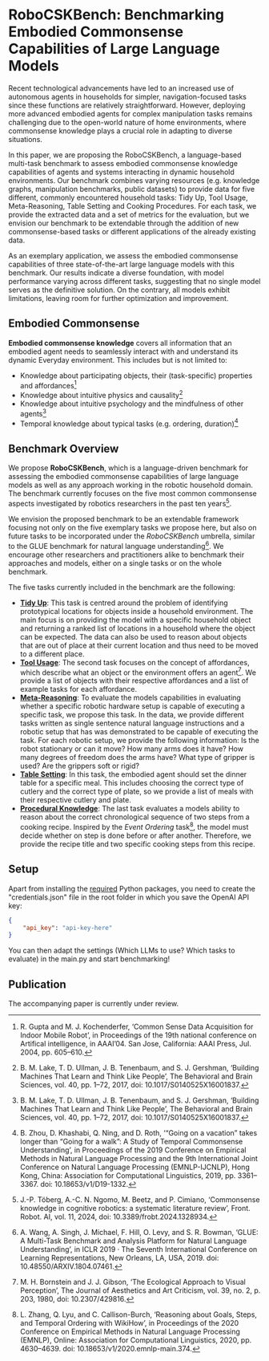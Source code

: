 # RoboCSKBench: Benchmarking Embodied Commonsense Capabilities of Large Language Models

Recent technological advancements have led to an increased use of autonomous agents in households for simpler, navigation-focused tasks since these functions are relatively straightforward.
However, deploying more advanced embodied agents for complex manipulation tasks remains challenging due to the open-world nature of home environments, where commonsense knowledge plays a crucial role in adapting to diverse situations.

In this paper, we are proposing the RoboCSKBench, a language-based multi-task benchmark to assess embodied commonsense knowledge capabilities of agents and systems interacting in dynamic household environments.
Our benchmark combines varying resources (e.g. knowledge graphs, manipulation benchmarks, public datasets) to provide data for five different, commonly encountered household tasks: Tidy Up, Tool Usage, Meta-Reasoning, Table Setting and Cooking Procedures.
For each task, we provide the extracted data and a set of metrics for the evaluation, but we envision our benchmark to be extendable through the addition of new commonsense-based tasks or different applications of the already existing data.

As an exemplary application, we assess the embodied commonsense capabilities of three state-of-the-art large language models with this benchmark.
Our results indicate a diverse foundation, with model performance varying across different tasks, suggesting that no single model serves as the definitive solution.
On the contrary, all models exhibit limitations, leaving room for further optimization and improvement.

## Embodied Commonsense

**Embodied commonsense knowledge** covers all information that an embodied agent needs to seamlessly interact with and understand its dynamic Everyday environment. 
 This includes but is not limited to:
 - Knowledge about participating objects, their (task-specific) properties and affordances[^1]
 - Knowledge about intuitive physics and causality[^2]
 - Knowledge about intuitive psychology and the mindfulness of other agents[^2]
 - Temporal knowledge about typical tasks (e.g. ordering, duration)[^3]

## Benchmark Overview

We propose **RoboCSKBench**, which is a language-driven benchmark for assessing the embodied commonsense capabilities of large language models as well as any approach working in the robotic household domain.
The benchmark currently focuses on the five most common commonsense aspects investigated by robotics researchers in the past ten years[^4].

We envision the proposed benchmark to be an extendable framework focusing not only on the five exemplary tasks we propose here, but also on future tasks to be incorporated under the *RoboCSKBench* umbrella, similar to the GLUE benchmark for natural language understanding[^5].
We encourage other researchers and practitioners alike to benchmark their approaches and models, either on a single tasks or on the whole benchmark.

The five tasks currently included in the benchmark are the following:
- **[Tidy Up](./tidy_up/README.md)**: This task is centred around the problem of identifying prototypical locations for objects inside a household environment.
The main focus is on providing the model with a specific household object and returning a ranked list of locations in a household where the object can be expected.
The data can also be used to reason about objects that are out of place at their current location and thus need to be moved to a different place.
- **[Tool Usage](./tool_usage/README.md)**: The second task focuses on the concept of affordances, which describe what an object or the environment offers an agent[^6].
We provide a list of objects with their respective affordances and a list of example tasks for each affordance. 
- **[Meta-Reasoning](./meta_reasoning/README.md)**: To evaluate the models capabilities in evaluating whether a specific robotic hardware setup is capable of executing a specific task, we propose this task.
In the data, we provide different tasks written as single sentence natural language instructions and a robotic setup that has was demonstrated to be capable of executing the task.
For each robotic setup, we provide the following information: Is the robot stationary or can it move? How many arms does it have? How many degrees of freedom does the arms have? What type of gripper is used? Are the grippers soft or rigid?
- **[Table Setting](./table_setting/README.md)**: In this task, the embodied agent should set the dinner table for a specific meal. 
This includes choosing the correct type of cutlery and the correct type of plate, so we provide a list of meals with their respective cutlery and plate.
- **[Procedural Knowledge](./cooking_procedures/README.md)**: The last task evaluates a models ability to reason about the correct chronological sequence of two steps from a cooking recipe. 
Inspired by the *Event Ordering* task[^7], the model must decide whether on step is done before or after another.
Therefore, we provide the recipe title and two specific cooking steps from this recipe.

## Setup

Apart from installing the [required](requirements.txt) Python packages, you need to create the "credentials.json" file in the root folder in which you save the OpenAI API key:
```json
{
    "api_key": "api-key-here"
}
```
You can then adapt the settings (Which LLMs to use? Which tasks to evaluate) in the main.py and start benchmarking!

## Publication

The accompanying paper is currently under review.

[^1]: R. Gupta and M. J. Kochenderfer, ‘Common Sense Data Acquisition for Indoor Mobile Robot’, in Proceedings of the 19th national conference on Artifical intelligence, in AAAI’04. San Jose, California: AAAI Press, Jul. 2004, pp. 605–610.

[^2]: B. M. Lake, T. D. Ullman, J. B. Tenenbaum, and S. J. Gershman, ‘Building Machines That Learn and Think Like People’, The Behavioral and Brain Sciences, vol. 40, pp. 1–72, 2017, doi: 10.1017/S0140525X16001837.

[^3]: B. Zhou, D. Khashabi, Q. Ning, and D. Roth, ‘“Going on a vacation” takes longer than “Going for a walk”: A Study of Temporal Commonsense Understanding’, in Proceedings of the 2019 Conference on Empirical Methods in Natural Language Processing and the 9th International Joint Conference on Natural Language Processing (EMNLP-IJCNLP), Hong Kong, China: Association for Computational Linguistics, 2019, pp. 3361–3367. doi: 10.18653/v1/D19-1332.

[^4]: J.-P. Töberg, A.-C. N. Ngomo, M. Beetz, and P. Cimiano, ‘Commonsense knowledge in cognitive robotics: a systematic literature review’, Front. Robot. AI, vol. 11, 2024, doi: 10.3389/frobt.2024.1328934.

[^5]: A. Wang, A. Singh, J. Michael, F. Hill, O. Levy, and S. R. Bowman, ‘GLUE: A Multi-Task Benchmark and Analysis Platform for Natural Language Understanding’, in ICLR 2019 · The Seventh International Conference on Learning Representations, New Orleans, LA, USA, 2019. doi: 10.48550/ARXIV.1804.07461.

[^6]: M. H. Bornstein and J. J. Gibson, ‘The Ecological Approach to Visual Perception’, The Journal of Aesthetics and Art Criticism, vol. 39, no. 2, p. 203, 1980, doi: 10.2307/429816.

[^7]: L. Zhang, Q. Lyu, and C. Callison-Burch, ‘Reasoning about Goals, Steps, and Temporal Ordering with WikiHow’, in Proceedings of the 2020 Conference on Empirical Methods in Natural Language Processing (EMNLP), Online: Association for Computational Linguistics, 2020, pp. 4630–4639. doi: 10.18653/v1/2020.emnlp-main.374.
